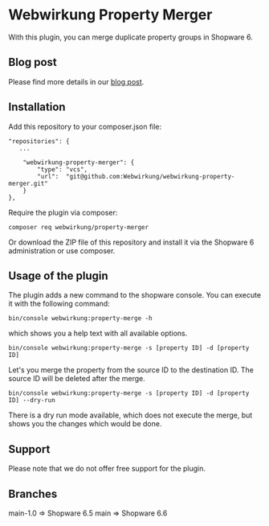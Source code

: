 # Webwirkung Property Merger
With this plugin, you can merge duplicate property groups in Shopware 6.

## Blog post
Please find more details in our [blog post](https://webwirkung.ch/blog/duplikate-von-eigenschaften-in-shopware-6-zusammenfuehren/).

## Installation
Add this repository to your composer.json file:

```
"repositories": {
   ...
   
    "webwirkung-property-merger": {
        "type": "vcs",
        "url":  "git@github.com:Webwirkung/webwirkung-property-merger.git"
    }
},
```

Require the plugin via composer:
```
composer req webwirkung/property-merger
```

Or download the ZIP file of this repository and install it via the Shopware 6 administration or use composer.

## Usage of the plugin
The plugin adds a new command to the shopware console. You can execute it with the following command:
```shell
bin/console webwirkung:property-merge -h
``` 
which shows you a help text with all available options.

```shell
bin/console webwirkung:property-merge -s [property ID] -d [property ID]
```
Let's you merge the property from the source ID to the destination ID. The source ID will be deleted after the merge.

```shell
bin/console webwirkung:property-merge -s [property ID] -d [property ID] --dry-run
```

There is a dry run mode available, which does not execute the merge, but shows you the changes which would be done.

## Support
Please note that we do not offer free support for the plugin.

## Branches
main-1.0 => Shopware 6.5
main => Shopware 6.6
